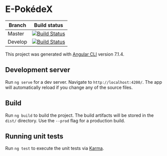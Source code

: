 # E-PokédeX

| Branch  | Build status                                                                                                                           |
| ------- | -------------------------------------------------------------------------------------------------------------------------------------- |
| Master  | [![Build Status](https://travis-ci.org/leandrohsilveira/epokedex.svg?branch=master)](https://travis-ci.org/leandrohsilveira/epokedex)  |
| Develop | [![Build Status](https://travis-ci.org/leandrohsilveira/epokedex.svg?branch=develop)](https://travis-ci.org/leandrohsilveira/epokedex) |

This project was generated with [Angular CLI](https://github.com/angular/angular-cli) version 7.1.4.

## Development server

Run `ng serve` for a dev server. Navigate to `http://localhost:4200/`. The app will automatically reload if you change any of the source files.

## Build

Run `ng build` to build the project. The build artifacts will be stored in the `dist/` directory. Use the `--prod` flag for a production build.

## Running unit tests

Run `ng test` to execute the unit tests via [Karma](https://karma-runner.github.io).
